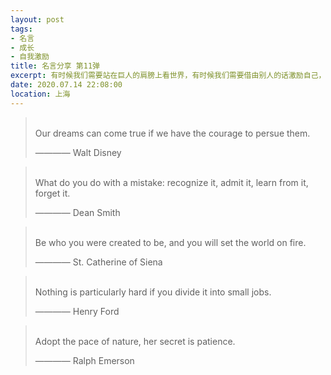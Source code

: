 ```yaml
---
layout: post
tags: 
- 名言
- 成长
- 自我激励
title: 名言分享 第11弹
excerpt: 有时候我们需要站在巨人的肩膀上看世界，有时候我们需要借由别人的话激励自己，有时候我们需要提醒自己变得更加优秀。
date: 2020.07.14 22:08:00
location: 上海
---
```


> <span class="icon-quotes-left"></span>  
> Our dreams can come true if we have the courage to persue them.
> <div class="source">———— Walt Disney</div>  
> <div class="quotes-right"><span class="icon-quotes-right"></span></div>

> <span class="icon-quotes-left"></span>  
> What do you do with a mistake: recognize it, admit it, learn from it, forget it.
> <div class="source">———— Dean Smith</div>  
> <div class="quotes-right"><span class="icon-quotes-right"></span></div>

> <span class="icon-quotes-left"></span>  
> Be who you were created to be, and you will set the world on fire.
> <div class="source">———— St. Catherine of Siena</div>  
> <div class="quotes-right"><span class="icon-quotes-right"></span></div>

> <span class="icon-quotes-left"></span>  
> Nothing is particularly hard if you divide it into small jobs.            
> <div class="source">———— Henry Ford</div>  
> <div class="quotes-right"><span class="icon-quotes-right"></span></div>

> <span class="icon-quotes-left"></span>  
> Adopt the pace of nature, her secret is patience.
> <div class="source">———— Ralph Emerson</div>  
> <div class="quotes-right"><span class="icon-quotes-right"></span></div>